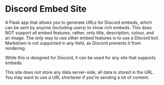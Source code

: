 # Discord Embed Site
A Flask app that allows you to generate URLs for Discord embeds, which can be sent by anyone (including users) to show
rich embeds. This does NOT support all embed features, rather, only title, description, colour, and an image. The only
way to use other embed features is to use a Discord bot. Markdown is not supported in any field, as Discord 
prevents it from rendering.

While this is designed for Discord, it can be used for any site that supports embeds.

This site does not store any data server-side, all data is stored in the URL. You may want to use a URL shortener if
you're sending a lot of content.
